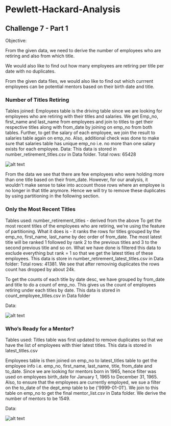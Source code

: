 # Pewlett-Hackard-Analysis
  
## Challenge 7 - Part 1
Objective: 
  
From the given data, we need to derive the number of employees who are retiring and also from which title. 
  
We would also like to find out how many employees are retiring per title per date with no duplicates. 
  
From the given data files, we would also like to find out which currrent employees can be potential mentors based on their birth date and title.
  
### Number of Titles Retiring
  
Tables joined: Employees table is the driving table since we are looking for employees who are retiring with their titles and salaries. We get Emp_no, first_name and last_name from employees and join to titles to get their respective titles along with from_date by joining on emp_no from both tables. Further, to get the salary of each employee, we join the result to salaries table again on emp_no. Also, additional check was done to make sure that salaries table has unique emp_no i.e. no more than one salary exists for each employee.
Data: This data is stored in number_retirement_titles.csv in Data folder. Total rows: 65428
  
![alt text](https://github.com/29bharat/Pewlett_Hackard_Analysis/blob/master/Data/number_retirement_titles.PNG)

From the data we see that there are few employees who were holding more than one title based on their from_date. However, for our analysis, it wouldn't make sense to take into account those rows where an employee is no longer in that title anymore. Hence we will try to remove these duplicates by using partitioning in the following section.
  
### Only the Most Recent Titles
Tables used: number_retirement_titles - derived from the above
To get the most recent titles of the employees who are retiring, we're using the feature of partitioning. What it does is - it ranks the rows for titles grouped by the emp_no, first_name, last_name by dec order of from_date. The most latest title will be ranked 1 followed by rank 2 to the previous titles and 3 to the second previous title and so on. What we have done is filtered this data to exclude everything but rank = 1 so that we get the latest titles of these employees. This data is store in number_retirement_latest_titles.csv in Data folder: Total rows: 41381. We see that after removinig duplicates the rows count has dropped by about 24k.
  
To get the counts of each title by date desc, we have grouped by from_date and title to do a count of emp_no. This gives us the count of employees retiring under each titles by date. This data is stored in count_employee_titles.csv in Data folder
  
Data:
  
![alt text](https://github.com/29bharat/Pewlett_Hackard_Analysis/blob/master/Data/count_employee_titles.PNG)

### Who’s Ready for a Mentor?
Tables used: Titles table was first updated to remove duplicates so that we have the list of employees with thier latest titles. This data is stored in latest_titles.csv
  
Employees table is then joined on emp_no to latest_titles table to get the employee info i.e. emp_no, first_name, last_name, title, from_date and to_date. Since we are looking for mentors born in 1965, hence filter was used on employees birth_date for January 1, 1965 to December 31, 1965. Also, to ensure that the employees are currently employed, we sue a filter on the to_date of the dept_emp table to be ('9999-01-01'). We join to this table on emp_no to get the final mentor_list.csv in Data folder. We derive the number of mentors to be 1549.
  
Data:
  
![alt text](https://github.com/29bharat/Pewlett_Hackard_Analysis/blob/master/Data/Mentor_List.PNG)
